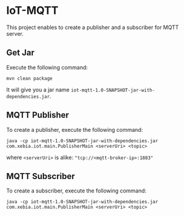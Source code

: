 # IoT-MQTT

This project enables to create a publisher and a subscriber for MQTT server.

## Get Jar

Execute the following command:

	mvn clean package

It will give you a jar name `iot-mqtt-1.0-SNAPSHOT-jar-with-dependencies.jar`.

## MQTT Publisher

To create a publisher, execute the following command:

	java -cp iot-mqtt-1.0-SNAPSHOT-jar-with-dependencies.jar com.xebia.iot.main.PublisherMain <serverUri> <topic>

where `<serverUri>` is alike: `"tcp://<mqtt-broker-ip>:1883"`

## MQTT Subscriber

To create a subscriber, execute the following command:

	java -cp iot-mqtt-1.0-SNAPSHOT-jar-with-dependencies.jar com.xebia.iot.main.PublisherMain <serverUri> <topic>
